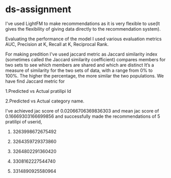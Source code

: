 # ds-assignment
I've used LightFM to make recommendations as it is very flexible to use(It gives the flexibility of giving data directly to the recommendation system).

Evaluating the performance of the model I used various evaluation metrics AUC, Precision at K, Recall at K, Reciprocal Rank.

For making predition I've used jaccard metric as Jaccard similarity index (sometimes called the Jaccard similarity coefficient) compares members for two sets to see which members are shared and which are distinct It’s a measure of similarity for the two sets of data, with a range from 0% to 100%. The higher the percentage, the more similar the two populations. We have find Jaccard metric for

1.Predicted vs Actual pratilipi Id

2.Predicted vs Actual category name.

I've achieved jac score of  0.02066706369836303 and mean jac score of 0.16669303166699856
and successfully made the recommendations of 5 pratilipi of userid,

1) 3263998672675492

2) 3264359729373860

3) 3264802291360420

4) 3308162227544740

5) 3314890925580964
